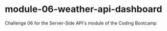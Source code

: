 # module-06-weather-api-dashboard
Challenge 06 for the Server-Side API's module of the Coding Bootcamp
